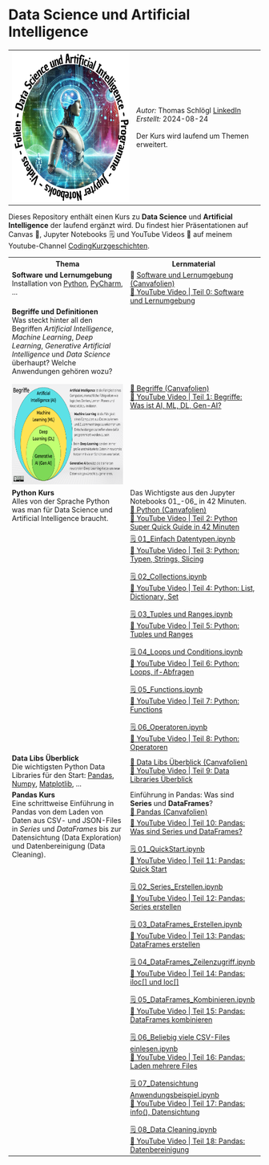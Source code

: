 # Data Science und Artificial Intelligence
<table>
  <tr>
    <td>
    <img src="images/logoDSAI.png" alt="Logo des Kurses" style="height: 300px; width:300px;"/>
    </td>
    <td>
    <i>Autor:</i> Thomas Schlögl <a href="https://www.linkedin.com/in/thomas-schlögl/">LinkedIn</a><br>
    <i>Erstellt:</i> 2024-08-24<br><br>
    Der Kurs wird laufend um Themen erweitert.
    </td>
  </tr>
</table>

Dieses Repository enthält einen Kurs zu **Data Science** und **Artificial Intelligence** der laufend ergänzt wird. Du findest hier Präsentationen auf Canvas 🎤, Jupyter Notebooks 🗒 und YouTube Videos 🔗 auf meinem Youtube-Channel [CodingKurzgeschichten](https://youtube.com/@CodingKurzgeschichten).

<table>
  <tr>
    <th>Thema</th>
    <th>Lernmaterial</th>
  </tr>
  <tr>
    <td valign="top"><b>Software und Lernumgebung</b><br> Installation von <a href="https://www.python.org/downloads">Python</a>, <a href="https://www.jetbrains.com/pycharm/download">PyCharm</a>, ...</td>
    <td>
    🎤
      <a href="https://www.canva.com/design/DAGMtvEwh6A/wapA1YDHLM06FeCp0SHMKA/view?utm_content=DAGMtvEwh6A&utm_campaign=designshare&utm_medium=link&utm_source=editor" target="_blank"> Software und Lernumgebung (Canvafolien)</a><br>
      <a href="https://youtu.be/Gz-l8I87ndM" target="_blank">🔗 YouTube Video | Teil 0: Software und Lernumgebung</a>
    </td>
  </tr>
  <tr>
    <td valign="top"><b>Begriffe und Definitionen</b><br>
    Was steckt hinter all den Begriffen <i>Artificial Intelligence</i>, <i>Machine Learning</i>, <i>Deep Learning</i>, <i>Generative Artificial Intelligence</i> und <i>Data Science</i> überhaupt? Welche Anwendungen gehören wozu?<br><br>
    <img src="images/Ueberblick.png" alt="Schema" style="height: 200px; width: auto;"/>
    </td>
    </td>
    <td>
      <a href="https://www.canva.com/design/DAGM7GHKd68/-sft0TEWq9abxvAlJQcjcw/view?utm_content=DAGM7GHKd68&utm_campaign=designshare&utm_medium=link&utm_source=editor" target="_blank">🎤 Begriffe (Canvafolien)</a><br>
      <a href="https://youtu.be/ycV9WJVrOkA" target="_blank">🔗 YouTube Video | Teil 1: Begriffe: Was ist AI, ML, DL, Gen-AI?</a>
    </td>
  </tr>
  <tr>
    <td rowspan="2" valign="top"><b>Python Kurs</b><br>
    Alles von der Sprache Python was man für Data Science und Artificial Intelligence braucht.</td>
    <td>
    Das Wichtigste aus den Jupyter Notebooks 01_-06_ in 42 Minuten.<br>
    <a href="https://www.canva.com/design/DAGM7iDO7TU/8-MSKTKNfVYJrkp1ASsvQg/view?utm_content=DAGM7iDO7TU&utm_campaign=designshare&utm_medium=link&utm_source=editor" target="_blank">🎤 Python (Canvafolien)</a><br>
    <a href="https://youtu.be/F6Tp5mCG_Kk" target="_blank">🔗 YouTube Video | Teil 2: Python Super Quick Guide in 42 Minuten</a>
    </td>
  </tr>
  <tr>
    </td>
    <td>
      <a href="https://github.com/slogslog/DataScienceAndArtificialIntelligence/blob/main/pythonKurs/01_Einfach%20Datentypen.ipynb" target="_blank">🗒️ 01_Einfach Datentypen.ipynb</a><br>
      <a href="https://youtu.be/h_Gj2CprRXQ" target="_blank">🔗 YouTube Video | Teil 3: Python: Typen, Strings, Slicing</a><br><br>
      <a href="https://github.com/slogslog/DataScienceAndArtificialIntelligence/blob/main/pythonKurs/02_Collections.ipynb" target="_blank">🗒️ 02_Collections.ipynb</a><br>
      <a href="https://youtu.be/Bhm6zlZDr6c" target="_blank">🔗 YouTube Video | Teil 4: Python: List, Dictionary, Set</a><br><br>
      <a href="https://github.com/slogslog/DataScienceAndArtificialIntelligence/blob/main/pythonKurs/03_Tuples%20und%20Ranges.ipynb" target="_blank">🗒️ 03_Tuples und Ranges.ipynb</a><br>
      <a href="https://youtu.be/-VanvMo2Kg0" target="_blank">🔗 YouTube Video | Teil 5: Python: Tuples und Ranges</a><br><br>
      <a href="https://github.com/slogslog/DataScienceAndArtificialIntelligence/blob/main/pythonKurs/04_Loops%20und%20Conditions.ipynb" target="_blank">🗒️ 04_Loops und Conditions.ipynb</a><br>
      <a href="https://youtu.be/OFCzD5R2xgs" target="_blank">🔗 YouTube Video | Teil 6: Python: Loops, if-Abfragen</a><br><br>
      <a href="https://github.com/slogslog/DataScienceAndArtificialIntelligence/blob/main/pythonKurs/05_Functions.ipynb" target="_blank">🗒️ 05_Functions.ipynb</a><br>
      <a href="https://youtu.be/ehh_Ie6Av_s" target="_blank">🔗 YouTube Video | Teil 7: Python: Functions</a><br><br>
      <a href="https://github.com/slogslog/DataScienceAndArtificialIntelligence/blob/main/pythonKurs/06_Operatoren.ipynb" target="_blank">🗒️ 06_Operatoren.ipynb</a><br>
      <a href="https://youtu.be/mQTSDXywZSQ" target="_blank">🔗 YouTube Video | Teil 8: Python: Operatoren</a>
  </tr>
  <tr>
    <td valign="top"><b>Data Libs Überblick</b><br>
    Die wichtigsten Python Data Libraries für den Start:
    <a href="https://pandas.pydata.org">Pandas</a>, <a href="https://numpy.org">Numpy</a>, <a href="https://matplotlib.org">Matplotlib</a>, ...</td>
    <td>
      <a href="https://www.canva.com/design/DAGM-IwjpcM/IhLDJasnYVdwl2CJkFeaGA/view?utm_content=DAGM-IwjpcM&utm_campaign=designshare&utm_medium=link&utm_source=editor" target="_blank">🎤 Data Libs Überblick (Canvafolien)</a><br>
      <a href="https://youtu.be/vhCPJKnW7fA" target="_blank">🔗 YouTube Video | Teil 9: Data Libraries Überblick</a>
    </td>
  </tr>
  <tr>
    <td rowspan="2" valign="top"><b>Pandas Kurs</b><br>
    Eine schrittweise Einführung in Pandas von dem Laden von Daten aus CSV- und JSON-Files in <i>Series</i> und <i>DataFrames</i> bis zur Datensichtung (Data Exploration) und Datenbereinigung (Data Cleaning).</td>
    <td>
    Einführung in Pandas: Was sind <b>Series</b> und <b>DataFrames</b>?<br>
    <a href="https://www.canva.com/design/DAGNX4xk7vk/IWvPne0974N9JGfK0jnGfA/view?utm_content=DAGNX4xk7vk&utm_campaign=designshare&utm_medium=link&utm_source=editor" target="_blank">🎤 Pandas (Canvafolien)</a><br>
    </td>
  </tr>
  <tr>
    <td>
      <a href="https://youtu.be/e1ZH-s_xRF4" target="_blank">🔗️ YouTube Video | Teil 10: Pandas: Was sind Series und DataFrames?</a><br><br>
      <a href="https://github.com/slogslog/DataScienceAndArtificialIntelligence/blob/main/pandasKurs/01_QuickStart.ipynb" target="_blank">🗒️ 01_QuickStart.ipynb</a><br>
      <a href="https://youtu.be/gNEqo2knPcM" target="_blank">🔗 YouTube Video | Teil 11: Pandas: Quick Start</a><br><br>
      <a href="https://github.com/slogslog/DataScienceAndArtificialIntelligence/blob/main/pandasKurs/02_Series_Erstellen.ipynb" target="_blank">🗒️  02_Series_Erstellen.ipynb</a><br>
      <a href="https://youtu.be/zt7xBAv420k" target="_blank">🔗 YouTube Video | Teil 12: Pandas: Series erstellen</a><br><br>
      <a href="https://github.com/slogslog/DataScienceAndArtificialIntelligence/blob/main/pandasKurs/03_DataFrames_Erstellen.ipynb" target="_blank">🗒️  03_DataFrames_Erstellen.ipynb</a><br>
      <a href="https://youtu.be/kCqkLc8YC9Q" target="_blank">🔗 YouTube Video | Teil 13: Pandas: DataFrames erstellen</a><br><br>
      <a href="https://github.com/slogslog/DataScienceAndArtificialIntelligence/blob/main/pandasKurs/04_DataFrames_Zeilenzugriff.ipynb" target="_blank">🗒️  04_DataFrames_Zeilenzugriff.ipynb</a><br>
      <a href="https://youtu.be/FOPv87rx7fo" target="_blank">🔗 YouTube Video | Teil 14: Pandas: iloc[] und loc[]</a><br><br>
      <a href="https://github.com/slogslog/DataScienceAndArtificialIntelligence/blob/main/pandasKurs/05_DataFrames_Kombinieren.ipynb" target="_blank">🗒️  05_DataFrames_Kombinieren.ipynb</a><br>
      <a href="https://youtu.be/1HjfPoqnoKA" target="_blank">🔗 YouTube Video | Teil 15: Pandas: DataFrames kombinieren</a><br><br>
      <a href="https://github.com/slogslog/DataScienceAndArtificialIntelligence/blob/main/pandasKurs/06_Beliebig%20viele%20CSV-Files%20einlesen.ipynb" target="_blank">🗒️  06_Beliebig viele CSV-Files einlesen.ipynb</a><br>
      <a href="https://youtu.be/cYOfNtrPbfE" target="_blank">🔗 YouTube Video | Teil 16: Pandas: Laden mehrere Files</a><br><br>
      <a href="https://github.com/slogslog/DataScienceAndArtificialIntelligence/blob/main/pandasKurs/07_Datensichtung%20Anwendungsbeispiel.ipynb" target="_blank">🗒️  07_Datensichtung Anwendungsbeispiel.ipynb</a><br>
      <a href="https://youtu.be/Kx3j1PNii2c" target="_blank">🔗 YouTube Video | Teil 17: Pandas: info(), Datensichtung</a><br><br>
      <a href="https://github.com/slogslog/DataScienceAndArtificialIntelligence/blob/main/pandasKurs/08_Data%20Cleaning.ipynb" target="_blank">🗒️ 08_Data Cleaning.ipynb</a><br>
      <a href="https://youtu.be/tL5H2r0m2xI" target="_blank">🔗 YouTube Video | Teil 18: Pandas: Datenbereinigung</a>
    </td>
  </tr>
</table>
